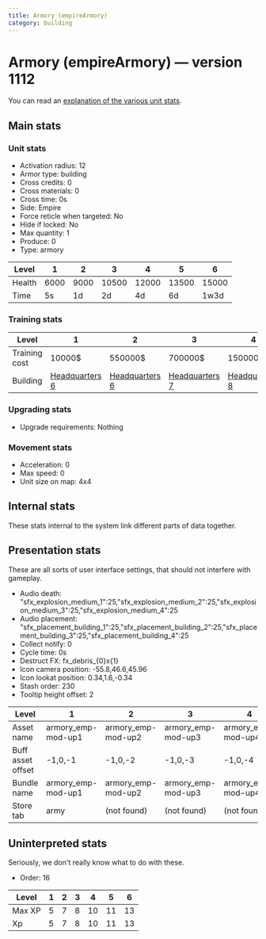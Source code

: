 ```yaml
---
title: Armory (empireArmory)
category: building
---
```


# Armory (empireArmory) — version 1112

You can read an [explanation  of the various unit stats](unitexplained.md).

## Main stats

### Unit stats

  * Activation radius: 12
  * Armor type: building
  * Cross credits: 0
  * Cross materials: 0
  * Cross time: 0s
  * Side: Empire
  * Force reticle when targeted: No
  * Hide if locked: No
  * Max quantity: 1
  * Produce: 0
  * Type: armory

|Level |1   |2   |3    |4    |5    |6    |
|------|----|----|-----|-----|-----|-----|
|Health|6000|9000|10500|12000|13500|15000|
|Time  |5s  |1d  |2d   |4d   |6d   |1w3d |


### Training stats

|Level        |1                              |2                              |3                              |4                              |5                              |6                               |
|-------------|-------------------------------|-------------------------------|-------------------------------|-------------------------------|-------------------------------|--------------------------------|
|Training cost|10000$                         |550000$                        |700000$                        |1500000$                       |3000000$                       |4000000$                        |
|Building     |[Headquarters 6](empireHQ.html)|[Headquarters 6](empireHQ.html)|[Headquarters 7](empireHQ.html)|[Headquarters 8](empireHQ.html)|[Headquarters 9](empireHQ.html)|[Headquarters 10](empireHQ.html)|


### Upgrading stats

  * Upgrade requirements: Nothing

### Movement stats

  * Acceleration: 0
  * Max speed: 0
  * Unit size on map: 4x4

## Internal stats

These stats internal to the system link different parts of data together.


## Presentation stats

These are all sorts of user interface settings, that should not interfere with gameplay.

  * Audio death: "sfx_explosion_medium_1":25,"sfx_explosion_medium_2":25,"sfx_explosion_medium_3":25,"sfx_explosion_medium_4":25
  * Audio placement: "sfx_placement_building_1":25,"sfx_placement_building_2":25,"sfx_placement_building_3":25,"sfx_placement_building_4":25
  * Collect notify: 0
  * Cycle time: 0s
  * Destruct FX: fx_debris_{0}x{1}
  * Icon camera position: -55.8,46.6,45.96
  * Icon lookat position: 0.34,1.6,-0.34
  * Stash order: 230
  * Tooltip height offset: 2

|Level            |1                 |2                 |3                 |4                 |5                 |6                 |
|-----------------|------------------|------------------|------------------|------------------|------------------|------------------|
|Asset name       |armory_emp-mod-up1|armory_emp-mod-up2|armory_emp-mod-up3|armory_emp-mod-up4|armory_emp-mod-up5|armory_emp-mod-up6|
|Buff asset offset|-1,0,-1           |-1,0,-2           |-1,0,-3           |-1,0,-4           |-1,0,-5           |-1,0,-6           |
|Bundle name      |armory_emp-mod-up1|armory_emp-mod-up2|armory_emp-mod-up3|armory_emp-mod-up4|armory_emp-mod-up5|armory_emp-mod-up6|
|Store tab        |army              |(not found)       |(not found)       |(not found)       |(not found)       |(not found)       |


## Uninterpreted stats

Seriously, we don't really know what to do with these.

  * Order: 16

|Level |1|2|3|4 |5 |6 |
|------|-|-|-|--|--|--|
|Max XP|5|7|8|10|11|13|
|Xp    |5|7|8|10|11|13|


